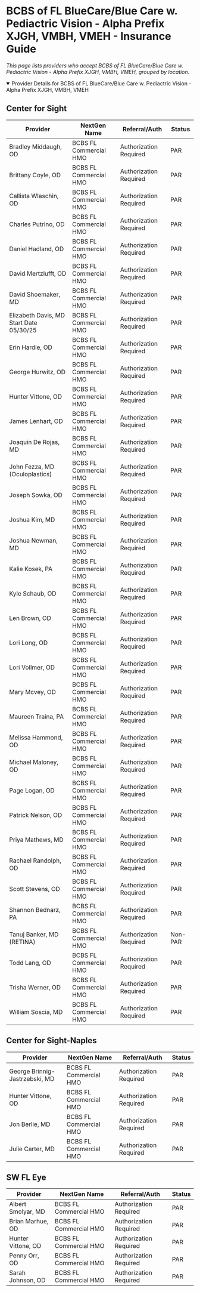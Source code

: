 # BCBS of FL BlueCare/Blue Care w. Pediactric Vision - Alpha Prefix XJGH, VMBH, VMEH - Insurance Guide

*This page lists providers who accept BCBS of FL BlueCare/Blue Care w. Pediactric Vision - Alpha Prefix XJGH, VMBH, VMEH, grouped by location.*

<details open><summary>Provider Details for BCBS of FL BlueCare/Blue Care w. Pediactric Vision - Alpha Prefix XJGH, VMBH, VMEH</summary>

## Center for Sight

| Provider | NextGen Name | Referral/Auth | Status |
|----------|-------------|--------------|--------|
| Bradley Middaugh, OD | BCBS FL Commercial HMO | Authorization Required | PAR |
| Brittany Coyle, OD | BCBS FL Commercial HMO | Authorization Required | PAR |
| Callista Wlaschin, OD | BCBS FL Commercial HMO | Authorization Required | PAR |
| Charles Putrino, OD | BCBS FL Commercial HMO | Authorization Required | PAR |
| Daniel Hadland, OD | BCBS FL Commercial HMO | Authorization Required | PAR |
| David Mertzlufft, OD | BCBS FL Commercial HMO | Authorization Required | PAR |
| David Shoemaker, MD | BCBS FL Commercial HMO | Authorization Required | PAR |
| Elizabeth Davis, MD                      Start Date 05/30/25 | BCBS FL Commercial HMO | Authorization Required | PAR |
| Erin Hardie, OD | BCBS FL Commercial HMO | Authorization Required | PAR |
| George Hurwitz, OD | BCBS FL Commercial HMO | Authorization Required | PAR |
| Hunter Vittone, OD | BCBS FL Commercial HMO | Authorization Required | PAR |
| James Lenhart, OD | BCBS FL Commercial HMO | Authorization Required | PAR |
| Joaquin De Rojas, MD | BCBS FL Commercial HMO | Authorization Required | PAR |
| John Fezza, MD (Oculoplastics) | BCBS FL Commercial HMO | Authorization Required | PAR |
| Joseph Sowka, OD | BCBS FL Commercial HMO | Authorization Required | PAR |
| Joshua Kim, MD | BCBS FL Commercial HMO | Authorization Required | PAR |
| Joshua Newman, MD | BCBS FL Commercial HMO | Authorization Required | PAR |
| Kalie Kosek, PA | BCBS FL Commercial HMO | Authorization Required | PAR |
| Kyle Schaub, OD | BCBS FL Commercial HMO | Authorization Required | PAR |
| Len Brown, OD | BCBS FL Commercial HMO | Authorization Required | PAR |
| Lori Long, OD | BCBS FL Commercial HMO | Authorization Required | PAR |
| Lori Vollmer, OD | BCBS FL Commercial HMO | Authorization Required | PAR |
| Mary Mcvey, OD | BCBS FL Commercial HMO | Authorization Required | PAR |
| Maureen Traina, PA | BCBS FL Commercial HMO | Authorization Required | PAR |
| Melissa Hammond, OD | BCBS FL Commercial HMO | Authorization Required | PAR |
| Michael Maloney, OD | BCBS FL Commercial HMO | Authorization Required | PAR |
| Page Logan, OD | BCBS FL Commercial HMO | Authorization Required | PAR |
| Patrick Nelson, OD | BCBS FL Commercial HMO | Authorization Required | PAR |
| Priya Mathews, MD | BCBS FL Commercial HMO | Authorization Required | PAR |
| Rachael Randolph, OD | BCBS FL Commercial HMO | Authorization Required | PAR |
| Scott Stevens, OD | BCBS FL Commercial HMO | Authorization Required | PAR |
| Shannon Bednarz, PA | BCBS FL Commercial HMO | Authorization Required | PAR |
| Tanuj Banker, MD (RETINA) | BCBS FL Commercial HMO | Authorization Required | Non-PAR |
| Todd Lang, OD | BCBS FL Commercial HMO | Authorization Required | PAR |
| Trisha Werner, OD | BCBS FL Commercial HMO | Authorization Required | PAR |
| William Soscia, MD | BCBS FL Commercial HMO | Authorization Required | PAR |

## Center for Sight-Naples

| Provider | NextGen Name | Referral/Auth | Status |
|----------|-------------|--------------|--------|
| George Brinnig-Jastrzebski, MD | BCBS FL Commercial HMO | Authorization Required | PAR |
| Hunter Vittone, OD | BCBS FL Commercial HMO | Authorization Required | PAR |
| Jon Berlie, MD | BCBS FL Commercial HMO | Authorization Required | PAR |
| Julie Carter, MD | BCBS FL Commercial HMO | Authorization Required | PAR |

## SW FL Eye

| Provider | NextGen Name | Referral/Auth | Status |
|----------|-------------|--------------|--------|
| Albert Smolyar, MD | BCBS FL Commercial HMO | Authorization Required | PAR |
| Brian Marhue, OD | BCBS FL Commercial HMO | Authorization Required | PAR |
| Hunter Vittone, OD | BCBS FL Commercial HMO | Authorization Required | PAR |
| Penny Orr, OD | BCBS FL Commercial HMO | Authorization Required | PAR |
| Sarah Johnson, OD | BCBS FL Commercial HMO | Authorization Required | PAR |

</details>

